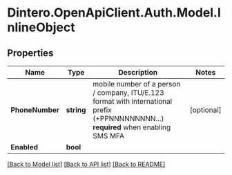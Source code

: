 # Dintero.OpenApiClient.Auth.Model.InlineObject

## Properties

Name | Type | Description | Notes
------------ | ------------- | ------------- | -------------
**PhoneNumber** | **string** | mobile number of a person / company, ITU/E.123 format with international prefix (+PPNNNNNNNNN...)  **required** when enabling SMS MFA  | [optional] 
**Enabled** | **bool** |  | 

[[Back to Model list]](../README.md#documentation-for-models) [[Back to API list]](../README.md#documentation-for-api-endpoints) [[Back to README]](../README.md)

